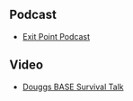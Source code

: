 ## Podcast
- [Exit Point Podcast](https://open.spotify.com/show/3WjzoEn19X2rCimimh9C5N)

## Video
- [Douggs BASE Survival Talk](https://www.youtube.com/watch?v=f2O-Dpw0Yfc&list=PLvoHi8b5Cg_KdKqxILYWscqh2JgEmXp-m)